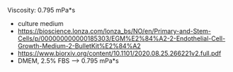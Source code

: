 Viscosity: 0.795 mPa*s

* culture medium
* https://bioscience.lonza.com/lonza_bs/NO/en/Primary-and-Stem-Cells/p/000000000000185303/EGM%E2%84%A2-2-Endothelial-Cell-Growth-Medium-2-BulletKit%E2%84%A2
* https://www.biorxiv.org/content/10.1101/2020.08.25.266221v2.full.pdf
* DMEM, 2.5% FBS --> 0.795 mPa*s

